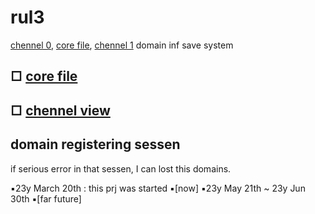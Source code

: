 # rul3

[chennel 0](http://r0.kro.kr), [core file](http://u0.kro.kr), [chennel 1](http://l0.kro.kr) domain inf save system

## □ [core file](./v.js)
## □ [chennel view](./r0nl0v/index.htm)

## domain registering sessen

if serious error in that sessen, I can lost this domains.

▪︎23y March 20th : this prj was started
▪︎\[now\]
▪︎23y May 21th ~ 23y Jun 30th
▪︎\[far future\]
